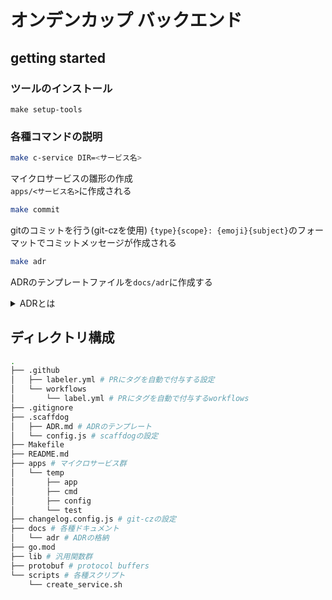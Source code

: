 # オンデンカップ バックエンド

## getting started

### ツールのインストール

`make setup-tools`

### 各種コマンドの説明

```sh
make c-service DIR=<サービス名>
```

マイクロサービスの雛形の作成  
`apps/<サービス名>`に作成される  

```sh
make commit
```

gitのコミットを行う(git-czを使用)
`{type}{scope}: {emoji}{subject}`のフォーマットでコミットメッセージが作成される

```sh
make adr
```

ADRのテンプレートファイルを`docs/adr`に作成する  
<details>
<summary>ADRとは</summary>

Architectural Decision Recordの略  
なぜその技術選定を行なったのかの**根拠**を残すためのもの  
プロジェクトの意思決定を記録として残せるだけでなく，開発者間のナレッジの共有にも繋がる
</details>

## ディレクトリ構成

```sh
.
├── .github
│   ├── labeler.yml # PRにタグを自動で付与する設定
│   └── workflows
│       └── label.yml # PRにタグを自動で付与するworkflows
├── .gitignore
├── .scaffdog
│   ├── ADR.md # ADRのテンプレート
│   └── config.js # scaffdogの設定
├── Makefile
├── README.md
├── apps # マイクロサービス群
│   └── temp
│       ├── app
│       ├── cmd
│       ├── config
│       └── test
├── changelog.config.js # git-czの設定
├── docs # 各種ドキュメント
│   └── adr # ADRの格納
├── go.mod
├── lib # 汎用関数群
├── protobuf # protocol buffers
└── scripts # 各種スクリプト
    └── create_service.sh
```
